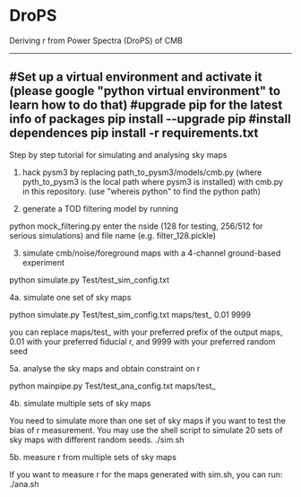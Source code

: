 # DroPS
Deriving r from Power Spectra (DroPS) of CMB

--------------------------------------------------------
#Set up a virtual environment and activate it
(please google "python virtual environment" to learn how to do that)
#upgrade pip for the latest info of packages
pip install --upgrade pip
#install dependences
pip install -r requirements.txt
----------------------------------------------------------------
Step by step tutorial for simulating and analysing sky maps

1. hack pysm3 by replacing path_to_pysm3/models/cmb.py (where pyth_to_pysm3 is the local path where pysm3 is installed) with cmb.py in this repository.
 (use "whereis python" to find the python path)

2. generate a TOD filtering model by running

python mock_filtering.py
enter the nside (128 for testing, 256/512 for serious simulations) and file name (e.g. filter_128.pickle)

3. simulate cmb/noise/foreground maps with a 4-channel ground-based experiment

python simulate.py Test/test_sim_config.txt


4a. simulate one set of sky maps

python simulate.py Test/test_sim_config.txt maps/test_  0.01 9999

you can replace maps/test_ with your preferred prefix of the output maps, 0.01 with your preferred fiducial r, and 9999 with your preferred random seed

5a. analyse the sky maps and obtain constraint on r

python mainpipe.py Test/test_ana_config.txt maps/test_


4b. simulate multiple sets of sky maps

You need to simulate more than one set of sky maps if you want to test the bias of r measurement. You may use the shell script to simulate 20 sets of sky maps with different random seeds. 
./sim.sh

5b. measure r from multiple sets of sky maps

If you want to measure r for the maps generated with sim.sh, you can run:
./ana.sh


